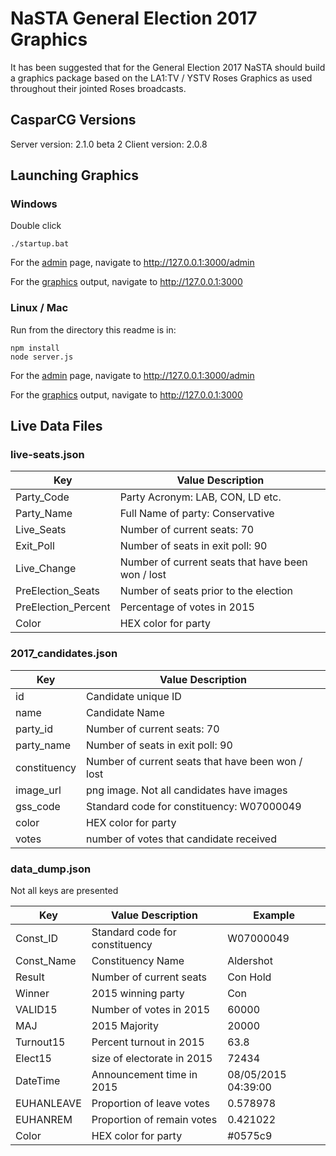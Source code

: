 # NaSTA General Election 2017 Graphics

It has been suggested that for the General Election 2017 NaSTA should build a graphics package based on the LA1:TV / YSTV Roses Graphics as used throughout their jointed Roses broadcasts.

## CasparCG Versions
Server version: 2.1.0 beta 2
Client version: 2.0.8

## Launching Graphics

### Windows
Double click
```
./startup.bat
```

For the [admin](http://127.0.0.1:3000/admin) page, navigate to http://127.0.0.1:3000/admin

For the [graphics](http://127.0.0.1:3000) output, navigate to http://127.0.0.1:3000

### Linux / Mac
Run from the directory this readme is in:
```
npm install
node server.js
```

For the [admin](http://127.0.0.1:3000/admin) page, navigate to http://127.0.0.1:3000/admin

For the [graphics](http://127.0.0.1:3000) output, navigate to http://127.0.0.1:3000

## Live Data Files
### live-seats.json

Key  | Value Description
------------- | -------------
Party_Code    | Party Acronym: LAB, CON, LD etc.
Party_Name    | Full Name of party: Conservative
Live_Seats    | Number of current seats: 70
Exit_Poll     | Number of seats in exit poll: 90
Live_Change   | Number of current seats that have been won / lost
PreElection_Seats | Number of seats prior to the election
PreElection_Percent | Percentage of votes in 2015
Color | HEX color for party

### 2017_candidates.json

Key  | Value Description
------------- | -------------
id    | Candidate unique ID
name    | Candidate Name
party_id    | Number of current seats: 70
party_name    | Number of seats in exit poll: 90
constituency   | Number of current seats that have been won / lost
image_url | png image. Not all candidates have images
gss_code | Standard code for constituency: W07000049
color | HEX color for party
votes | number of votes that candidate received

### data_dump.json

Not all keys are presented

Key  | Value Description | Example
------------- | ------------- | -------------
Const_ID    | Standard code for constituency | W07000049
Const_Name    | Constituency Name | Aldershot
Result    | Number of current seats | Con Hold
Winner    | 2015 winning party | Con
VALID15   |Number of votes in 2015 | 60000
MAJ | 2015 Majority | 20000
Turnout15 | Percent turnout in 2015 | 63.8
Elect15 | size of electorate in 2015 | 72434
DateTime | Announcement time in 2015 | 08/05/2015 04:39:00
EUHANLEAVE | Proportion of leave votes | 0.578978 
EUHANREM | Proportion of remain votes | 0.421022
Color | HEX color for party | #0575c9
